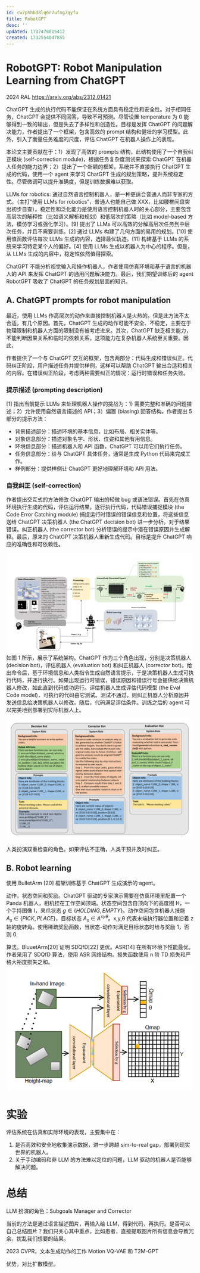 ```yaml
---
id: cw7phhbd8lq6r7ufng7qyfu
title: RobotGPT
desc: ''
updated: 1737478015412
created: 1732554047855
---
```

# RobotGPT: Robot Manipulation Learning from ChatGPT
2024 RAL 
https://arxiv.org/abs/2312.01421

ChatGPT 生成的执行代码不能保证在系统方面具有稳定性和安全性。对于相同任务，ChatGPT 会提供不同回答，导致不可预测。尽管设置 temperature 为 0 能够得到一致的输出，但是失去了多样性和创造性。目标是发挥 ChatGPT 的问题解决能力，作者提出了一个框架，包含高效的 prompt 结构和健壮的学习模型。此外，引入了衡量任务难度的尺度，评估 ChatGPT 在机器人操作上的表现。

本论文主要贡献在于：1）发现了高效的 prompts 结构，此结构使用了一个自我纠正模块 (self-correction module)，根据任务复杂度测试来探索 ChatGPT 在机器人任务的能力边界；2）提出了一个新颖的框架，系统并不直接执行 ChatGPT 生成的代码，使用一个 agent 来学习 ChatGPT 生成的规划策略，提升系统稳定性。尽管微调可以提升准确度，但是训练数据难以获取。

LLMs for robotics: 通过自然语言控制机器人，是一种更适合普通人而非专家的方式。（主打“使用 LLMs for robotics”，普通人也能自己做 XXX，比如腰椎间盘突出初步自查）。稳定性和泛化能力是使用语言控制机器人时的关心部分，主要包含高层次的解释性（比如语义解析和规划）和低层次的策略（比如 model-based 方法，模仿学习或强化学习）。[9] 提出了 LLMs 可以高效的分解高层次任务到中层次任务，并且不需要训练。[2] 通过 LLMs 构建了几何方面的易用的规划。[10] 使用值函数评估每次 LLMs 生成的内容，选择最优轨迹。[11] 构建基于 LLMs 的系统来学习特定某个人的偏好。[4] 使用 LLMs 生成以机器人为中心的程序。但是，从 LLMs 生成的内容中，稳定性依然值得探索。

ChatGPT 不能分析视觉输入和操作机器人，作者使用仿真环境和基于语言的机器人的 API 来发挥 ChatGPT 的通用问题解决能力。最后，我们期望训练后的 agent RobotGPT 吸收了 ChatGPT 的任务规划层面的知识。

## A. ChatGPT prompts for robot manipulation
最近，使用 LLMs 作高层次的动作来直接控制机器人是火热的。但是此方法不太合适，有几个原因。首先，ChatGPT 生成的动作可能不安全、不稳定，主要在于物理限制和机器人方面的限制没有被考虑进来。其次，ChatGPT 缺乏相关能力，不能判断因果关系和临时的依赖关系，这项能力在复杂机器人系统至关重要。因此，

作者提供了一个与 ChatGPT 交互的框架，包含两部分：代码生成和错误纠正。代码纠正阶段，用户描述任务并提供样例，这样可以帮助 ChatGPT 输出合适和相关的内容。在错误纠正阶段，考虑两种需要纠正的情况：运行时错误和任务失败。

### 提示描述 (prompting description)
[1] 指出当前提示 LLMs 来处理机器人操作的挑战为：1) 需要完整和准确的问题描述；2）允许使用自然语言描述的 API；3）偏置 (biasing) 回答结构。作者提出 5 部分的提示方法：
* 背景描述部分：描述环境的基本信息，比如布局、相关实体等。
* 对象信息部分：描述对象名字、形状、位姿和其他有用信息。
* 环境信息部分：描述机器人和 API 函数，ChatGPT 可以用它们执行任务。
* 任务信息部分：给与 ChatGPT 具体任务，通常是生成 Python 代码来完成工作。
* 样例部分：提供样例让 ChatGPT 更好地理解环境和 API 用法。

### 自我纠正 (self-correction)
作者提出交互式的方法修改 ChatGPT 输出的轻微 bug 或语法错误。首先在仿真环境执行生成的代码，评估运行结果。逐行执行代码，代码错误捕捉模块 (the Code Error Catching module) 捕捉运行时错误的错误信息和位置，将这些信息送给 ChatGPT 决策机器人 (the ChatGPT decision bot) 进一步分析。对于结果错误，纠正机器人 (the corrector bot) 分析错误的提示中潜在错误原因并生成解释。最后，原来的 ChatGPT 决策机器人重新生成代码。目标是提升 ChatGPT 响应的准确性和可依赖性。

![alt text](assets/images/robotics/RobotGPT/image.png)
如图 1 所示，展示了系统架构。ChatGPT 作为三个角色出现，分别是决策机器人 (decision bot)，评估机器人 (evaluation bot) 和纠正机器人 (corrector bot)。给出命令后，基于环境信息和人类指令生成自然语言提示，于是决策机器人生成可执行代码，并逐行执行。如果出现运行时错误，错误原因和错误行号会提供给决策机器人修改，如此直到代码成功运行。评估机器人生成评估代码模型 (the Eval Code model)，可执行的代码由它测试。测试不通过，则纠正机器人分析原因并发送信息给决策机器人以修改。随后，代码满足评估条件。训练之后的 agent 可以完美地到部署到实际机器人上。

![Prompts for ChatGPT](assets/images/robotics/RobotGPT/prompts.png)

人类扮演双重检查的角色。如果评估不正确，人类干预并及时纠正。

## B. Robot learning
使用 BulletArm [20] 框架训练基于 ChatGPT 生成演示的 agent。

动作，状态空间和奖励。ChatGPT 驱动的专家演示需要在仿真环境里配置一个 Panda 机器人，相机挂在工作空间顶端。状态空间包含自顶向下的高度图 H，一个手持图像 I，夹爪状态 $g\in\{HOLDING,EMPTY\}$。动作空间包含机器人技能 $A_s\in\{PICK,PLACE\}$，目标状态 $A_s \in A^{xy\theta}$。x,y,θ 代表末端执行器位置和沿着 z 轴的旋转角。使用稀疏奖励函数，当状态-动作对满足目标状态时给与奖励 1，否则 0.

算法。BluuetArm[20] 证明 SDQfD[22] 更优。ASR[14] 在所有环境下性能最优。作者采用了 SDQfD 算法，使用 ASR 网络结构。损失函数使用 n 阶 TD 损失和严格大裕度损失之和。
![alt text](assets/images/robotics/RobotGPT/network.png)

# 实验

评估系统在仿真和实际环境的表现，主要集中在：
1. 是否高效和安全地收集演示数据，进一步跨越 sim-to-real gap，部署到现实世界的机器人。
2. 关于手动编码和非 LLM 的方法难以定位的问题，LLM 驱动的机器人是否能够解决问题。

# 总结
LLM 扮演的角色：Subgoals Manager and Corrector

当前的方法是通过语言描述图片，再输入给 LLM，得到代码，再执行。是否可以自己总结图片？我们只关心其中重点，比如患者，直接提取图片所有信息会导致冗余，扰乱我们想要的结果。

2023 CVPR，文本生成动作的工作 Motion VQ-VAE 和 T2M-GPT

优势，对比扩散模型。
